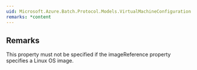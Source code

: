 ```yaml
---  
uid: Microsoft.Azure.Batch.Protocol.Models.VirtualMachineConfiguration.WindowsConfiguration  
remarks: *content  
---  
```

  
## Remarks  
 This property must not be specified if the imageReference property             specifies a Linux OS image.